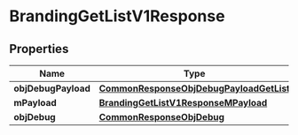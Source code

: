 
# BrandingGetListV1Response

## Properties
Name | Type | Description | Notes
------------ | ------------- | ------------- | -------------
**objDebugPayload** | [**CommonResponseObjDebugPayloadGetList**](CommonResponseObjDebugPayloadGetList.md) |  | 
**mPayload** | [**BrandingGetListV1ResponseMPayload**](BrandingGetListV1ResponseMPayload.md) |  | 
**objDebug** | [**CommonResponseObjDebug**](CommonResponseObjDebug.md) |  |  [optional]



